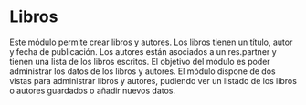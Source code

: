 # Libros
Este módulo permite crear libros y autores. Los libros tienen un título, autor y fecha de publicación. Los autores están asociados a un res.partner y tienen una lista de los libros escritos.
El objetivo del módulo es poder administrar los datos de los libros y autores.
El módulo dispone de dos vistas para administrar libros y autores, pudiendo ver un listado de los libros o autores guardados o añadir nuevos datos.